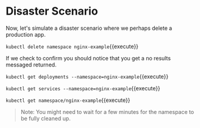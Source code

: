 # Disaster Scenario

Now, let's simulate a disaster scenario where we perhaps delete a production app.

`kubectl delete namespace nginx-example`{{execute}}

If we check to confirm you should notice that you get a no results messaged returned.

`kubectl get deployments --namespace=nginx-example`{{execute}}

`kubectl get services --namespace=nginx-example`{{execute}}

`kubectl get namespace/nginx-example`{{execute}}

> Note: You might need to wait for a few minutes for the namespace to be fully cleaned up.

